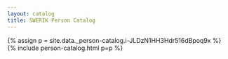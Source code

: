 ```yaml
---
layout: catalog
title: SWERIK Person Catalog
---
```

{% assign p = site.data._person-catalog.i-JLDzN1HH3Hdr516dBpoq9x %}
{% include person-catalog.html p=p %}

